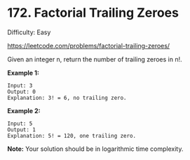 # 172. Factorial Trailing Zeroes

Difficulty: Easy

https://leetcode.com/problems/factorial-trailing-zeroes/

Given an integer n, return the number of trailing zeroes in n!.

**Example 1:**
```
Input: 3
Output: 0
Explanation: 3! = 6, no trailing zero.
```

**Example 2:**
```
Input: 5
Output: 1
Explanation: 5! = 120, one trailing zero.
```

**Note:** Your solution should be in logarithmic time complexity.
